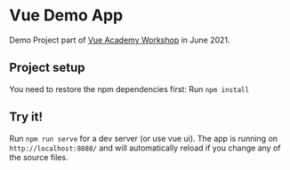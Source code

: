 # Vue Demo App

Demo Project part of <a href="https://vue.ac" target="_blank">Vue Academy Workshop</a> in June 2021.

## Project setup

You need to restore the npm dependencies first:
Run `npm install`

## Try it!

Run `npm run serve` for a dev server (or use vue ui).
The app is running on `http://localhost:8080/` and will automatically reload if you change any of the source files.
